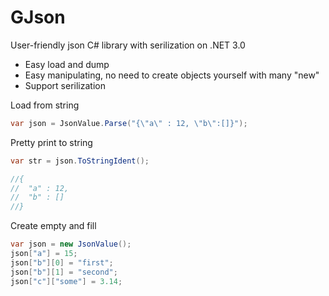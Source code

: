 # GJson

User-friendly json C# library with serilization on .NET 3.0

 * Easy load and dump
 * Easy manipulating, no need to create objects yourself with many "new" 
 * Support serilization

Load from string
```csharp
var json = JsonValue.Parse("{\"a\" : 12, \"b\":[]}");
```

Pretty print to string
```csharp
var str = json.ToStringIdent();

//{
//	"a" : 12,
//	"b" : []
//}
```

Create empty and fill
```csharp
var json = new JsonValue();
json["a"] = 15;
json["b"][0] = "first";
json["b"][1] = "second";
json["c"]["some"] = 3.14;
```
